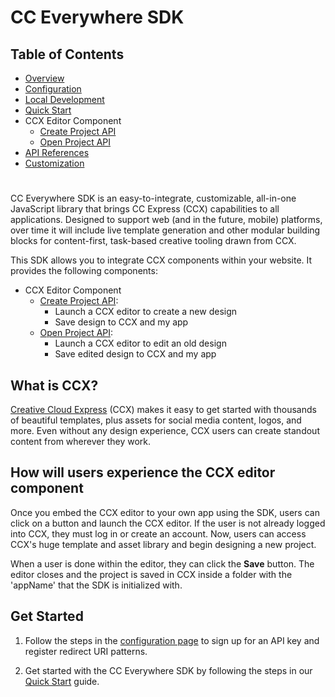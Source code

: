 # CC Everywhere SDK

## Table of Contents
* [Overview](README.md)
* [Configuration](docs/configuration.md)
* [Local Development](docs/local_dev.md)
* [Quick Start](docs/quickstart.md)
* CCX Editor Component
  * [Create Project API](docs/create_project.md)
  * [Open Project API](docs/edit_project.md)
* [API References](docs/api_ref.md)
* [Customization](docs/customization.md)
#

CC Everywhere SDK is an easy-to-integrate, customizable, all-in-one JavaScript library that brings CC Express (CCX) capabilities to all applications. Designed to support web (and in the future, mobile) platforms, over time it will include live template generation and other modular building blocks for content-first, task-based creative tooling drawn from CCX. 

This SDK allows you to integrate CCX components within your website. It provides the following components: 
* CCX Editor Component
  * [Create Project API](docs/create_project.md):
    * Launch a CCX editor to create a new design
    * Save design to CCX and my app
  * [Open Project API](docs/edit_project.md):
    * Launch a CCX editor to edit an old design
    * Save edited design to CCX and my app


## What is CCX?
[Creative Cloud Express](https://www.adobe.com/express/)  (CCX) makes it easy to get started with thousands of beautiful templates, plus assets for social media content, logos, and more. Even without any design experience, CCX users can create standout content from wherever they work. 


## How will users experience the CCX editor component
Once you embed the CCX editor to your own app using the SDK, users can click on a button and launch the CCX editor. If the user is not already logged into CCX, they must log in or create an account. Now, users can access CCX's huge template and asset library and begin designing a new project. 

When a user is done within the editor, they can click the **Save** button. The editor closes and the project is saved in CCX inside a folder with the 'appName' that the SDK is initialized with.




##  Get Started
1. Follow the steps in the [configuration page](docs/configuration.md) to sign up for an API key and register redirect URI patterns. 

2. Get started with the CC Everywhere SDK by following the steps in our [Quick Start](docs/quickstart.md) guide.


